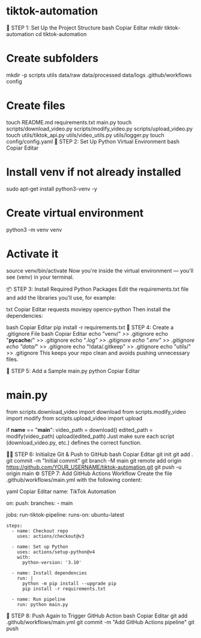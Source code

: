 # tiktok-automation

🧱 STEP 1: Set Up the Project Structure
bash
Copiar
Editar
mkdir tiktok-automation
cd tiktok-automation

# Create subfolders
mkdir -p scripts utils data/raw data/processed data/logs .github/workflows config

# Create files
touch README.md requirements.txt main.py
touch scripts/download_video.py scripts/modify_video.py scripts/upload_video.py
touch utils/tiktok_api.py utils/video_utils.py utils/logger.py
touch config/config.yaml
🐍 STEP 2: Set Up Python Virtual Environment
bash
Copiar
Editar
# Install venv if not already installed
sudo apt-get install python3-venv -y

# Create virtual environment
python3 -m venv venv

# Activate it
source venv/bin/activate
Now you're inside the virtual environment — you'll see (venv) in your terminal.

📦 STEP 3: Install Required Python Packages
Edit the requirements.txt file and add the libraries you'll use, for example:

txt
Copiar
Editar
requests
moviepy
opencv-python
Then install the dependencies:

bash
Copiar
Editar
pip install -r requirements.txt
🔐 STEP 4: Create a .gitignore File
bash
Copiar
Editar
echo "venv/" >> .gitignore
echo "__pycache__/" >> .gitignore
echo "*.log" >> .gitignore
echo ".env" >> .gitignore
echo "data/*" >> .gitignore
echo "!data/.gitkeep" >> .gitignore
echo "utils/" >> .gitignore
This keeps your repo clean and avoids pushing unnecessary files.

🧪 STEP 5: Add a Sample main.py
python
Copiar
Editar
# main.py
from scripts.download_video import download
from scripts.modify_video import modify
from scripts.upload_video import upload

if __name__ == "__main__":
    video_path = download()
    edited_path = modify(video_path)
    upload(edited_path)
Just make sure each script (download_video.py, etc.) defines the correct function.

🧑‍💻 STEP 6: Initialize Git & Push to GitHub
bash
Copiar
Editar
git init
git add .
git commit -m "Initial commit"
git branch -M main
git remote add origin https://github.com/YOUR_USERNAME/tiktok-automation.git
git push -u origin main
⚙️ STEP 7: Add GitHub Actions Workflow
Create the file .github/workflows/main.yml with the following content:

yaml
Copiar
Editar
name: TikTok Automation

on:
  push:
    branches:
      - main

jobs:
  run-tiktok-pipeline:
    runs-on: ubuntu-latest

    steps:
      - name: Checkout repo
        uses: actions/checkout@v3

      - name: Set up Python
        uses: actions/setup-python@v4
        with:
          python-version: '3.10'

      - name: Install dependencies
        run: |
          python -m pip install --upgrade pip
          pip install -r requirements.txt

      - name: Run pipeline
        run: python main.py
🚀 STEP 8: Push Again to Trigger GitHub Action
bash
Copiar
Editar
git add .github/workflows/main.yml
git commit -m "Add GitHub Actions pipeline"
git push